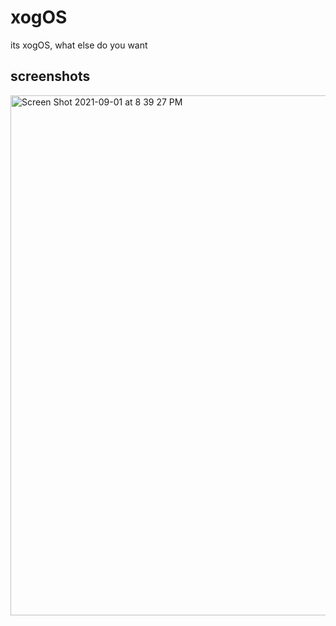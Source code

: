 # xogOS
its xogOS, what else do you want

## screenshots
<img width="832" alt="Screen Shot 2021-09-01 at 8 39 27 PM" src="https://user-images.githubusercontent.com/42911957/131767674-1b91a9b6-d526-4004-b944-1f088c4a97ad.png">
